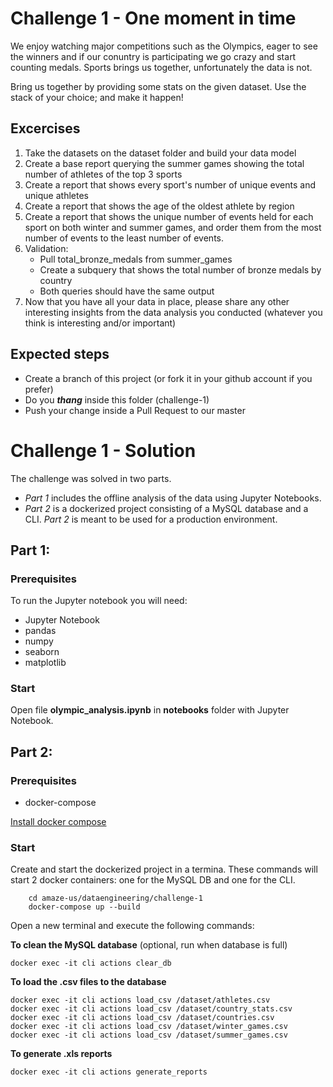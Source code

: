 # Challenge 1 - One moment in time

We enjoy watching major competitions such as the Olympics, eager to see the winners and if our conuntry is participating we go crazy and start counting medals.
Sports brings us together, unfortunately the data is not.

Bring us together by providing some stats on the given dataset.
Use the stack of your choice; and make it happen!

## Excercises
1. Take the datasets on the dataset folder and build your data model
2. Create a base report querying the summer games showing the total number of athletes of the top 3 sports 
2. Create a report that shows every sport's number of unique events and unique athletes
3. Create a report that shows the age of the oldest athlete by region
4. Create a report that shows the unique number of events held for each sport on both winter and summer games, and order them from the most number of events to the least number of events.
5. Validation:  
      - Pull total_bronze_medals from summer_games
      - Create a subquery that shows the total number of bronze medals by country
      - Both queries should have the same output
6. Now that you have all your data in place, please share any other interesting insights from the data analysis you conducted (whatever you think is interesting and/or important)

      
## Expected steps
+ Create a branch of this project (or fork it in your github account if you prefer)
+ Do you **_thang_** inside this folder (challenge-1)
+ Push your change inside a Pull Request to our master

# Challenge 1 - Solution

The challenge was solved in two parts. 
* *Part 1* includes the offline analysis of the data using Jupyter Notebooks. 
* *Part 2* is a dockerized project consisting of a MySQL database and a CLI. *Part 2* is meant to be used for a production environment. 

## Part 1:

### Prerequisites
To run the Jupyter notebook you will need:
- Jupyter Notebook
- pandas
- numpy
- seaborn
- matplotlib

### Start
Open file **olympic_analysis.ipynb** in **notebooks** folder with Jupyter Notebook.


## Part 2:

### Prerequisites
- docker-compose 

[Install docker compose](https://docs.docker.com/compose/install/) 

### Start

Create and start the dockerized project in a termina. These commands will start 2 docker containers: one for the MySQL DB and one for the CLI.
```
	cd amaze-us/dataengineering/challenge-1
	docker-compose up --build
```

Open a new terminal and execute the following commands:

**To clean the MySQL database** (optional, run when database is full)
```
docker exec -it cli actions clear_db
```

**To load the .csv files to the database**
```
docker exec -it cli actions load_csv /dataset/athletes.csv
docker exec -it cli actions load_csv /dataset/country_stats.csv
docker exec -it cli actions load_csv /dataset/countries.csv
docker exec -it cli actions load_csv /dataset/winter_games.csv
docker exec -it cli actions load_csv /dataset/summer_games.csv
```
**To generate .xls reports**
```
docker exec -it cli actions generate_reports

